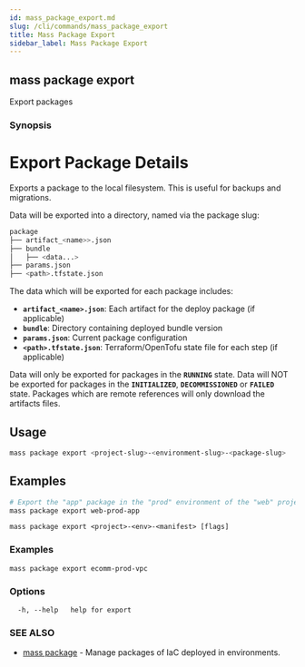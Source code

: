 ```yaml
---
id: mass_package_export.md
slug: /cli/commands/mass_package_export
title: Mass Package Export
sidebar_label: Mass Package Export
---
```

## mass package export

Export packages

### Synopsis

# Export Package Details

Exports a package to the local filesystem. This is useful for backups and migrations.

Data will be exported into a directory, named via the package slug:

```bash
package
├── artifact_<name>>.json
├── bundle
│   ├── <data...>
├── params.json
├── <path>.tfstate.json
```

The data which will be exported for each package includes:
- **`artifact_<name>.json`**: Each artifact for the deploy package (if applicable)
- **`bundle`**: Directory containing deployed bundle version
- **`params.json`**: Current package configuration
- **`<path>.tfstate.json`**: Terraform/OpenTofu state file for each step (if applicable)

Data will only be exported for packages in the **`RUNNING`** state. Data will NOT be exported for packages in the **`INITIALIZED`**, **`DECOMMISSIONED`** or **`FAILED`** state. Packages which are remote references will only download the artifacts files.

## Usage

```bash
mass package export <project-slug>-<environment-slug>-<package-slug>
```

## Examples

```bash
# Export the "app" package in the "prod" environment of the "web" project
mass package export web-prod-app
```


```
mass package export <project>-<env>-<manifest> [flags]
```

### Examples

```
mass package export ecomm-prod-vpc
```

### Options

```
  -h, --help   help for export
```

### SEE ALSO

* [mass package](/cli/commands/mass_package)	 - Manage packages of IaC deployed in environments.
